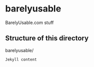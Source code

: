 # barelyusable
BarelyUsable.com stuff


Structure of this directory
---------------------------

barelyusable/
	
	Jekyll content
